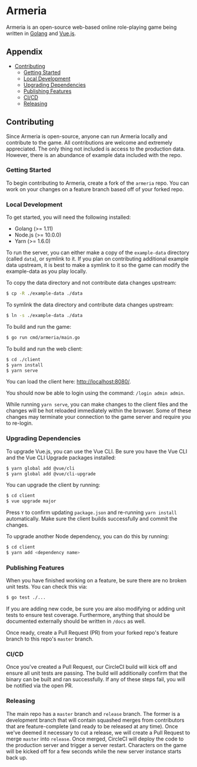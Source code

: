 # Armeria

Armeria is an open-source web-based online role-playing game being written in [Golang](https://golang.org/)
and [Vue.js](https://vuejs.org/).

## Appendix

* [Contributing](#contributing)
    * [Getting Started](#getting-started)
    * [Local Development](#local-development)
    * [Upgrading Dependencies](#upgrading-dependencies)
    * [Publishing Features](#publishing-features)
    * [CI/CD](#cicd)
    * [Releasing](#releasing)

## Contributing

Since Armeria is open-source, anyone can run Armeria locally and contribute to the game. All contributions are welcome
and extremely appreciated. The only thing not included is access to the production data. However, there is an
abundance of example data included with the repo.

### Getting Started

To begin contributing to Armeria, create a fork of the `armeria` repo. You can work on your changes on a feature
branch based off of your forked repo.

### Local Development

To get started, you will need the following installed:

* Golang (>= 1.11)
* Node.js (>= 10.0.0)
* Yarn (>= 1.6.0)

To run the server, you can either make  a copy of the `example-data` directory (called `data`), or symlink to it. If
you plan on contributing additional example data upstream, it is best to make a symlink to it so the game can modify
the example-data as you play locally.

To copy the data directory and not contribute data changes upstream:

```bash
$ cp -R ./example-data ./data
```

To symlink the data directory and contribute data changes upstream:

```bash
$ ln -s ./example-data ./data
```

To build and run the game:

```bash
$ go run cmd/armeria/main.go
```

To build and run the web client:

```bash
$ cd ./client
$ yarn install
$ yarn serve
```

You can load the client here: [http://localhost:8080/](http://localhost:8080/).

You should now be able to login using the command: `/login admin admin`.

While running `yarn serve`, you can
make changes to the client files and the changes will be hot reloaded immediately within the browser. Some of these
changes may terminate your connection to the game server and require you to re-login.

### Upgrading Dependencies

To upgrade Vue.js, you can use the Vue CLI. Be sure you have the Vue CLI and the Vue CLI Upgrade packages installed:

```bash
$ yarn global add @vue/cli
$ yarn global add @vue/cli-upgrade
```

You can upgrade the client by running:

```bash
$ cd client
$ vue upgrade major
```

Press `Y` to confirm updating `package.json` and re-running `yarn install` automatically. Make sure the client builds
successfully and commit the changes.

To upgrade another Node dependency, you can do this by running:

```bash
$ cd client
$ yarn add <dependency name>
```

### Publishing Features

When you have finished working on a feature, be sure there are no broken unit tests. You can check this via:

```bash
$ go test ./...
```

If you are adding new code, be sure you are also modifying or adding unit tests to ensure test coverage. Furthermore,
anything that should be documented externally should be written in `/docs` as well.

Once ready, create a Pull Request (PR) from your forked repo's feature branch to this repo's `master` branch.

### CI/CD

Once you've created a Pull Request, our CircleCI build will kick off and ensure all unit tests are passing. The build
will additionally confirm that the binary can be built and ran successfully. If any of these steps fail, you will be
notified via the open PR.

### Releasing

The main repo has a `master` branch and `release` branch. The former is a development branch that will contain squashed
merges from contributors that are feature-complete (and ready to be released at any time). Once we've deemed it
necessary to cut a release, we will create a Pull Request to merge `master` into `release`. Once merged, CircleCI will
deploy the code to the production server and trigger a server restart. Characters on the game will be kicked off for
a few seconds while the new server instance starts back up.
